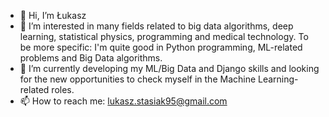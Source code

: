 - 👋 Hi, I’m Łukasz
- 👀 I’m interested in many fields related to big data algorithms, deep learning, statistical physics, programming and medical technology. To be more specific: I'm quite good in Python programming, ML-related problems and Big Data algorithms.
- 🌱 I’m currently developing my ML/Big Data and Django skills and looking for the new opportunities to check myself in the Machine Learning-related roles. 
- 📫 How to reach me: lukasz.stasiak95@gmail.com

<!---
lstasiak/lstasiak is a ✨ special ✨ repository because its `README.md` (this file) appears on your GitHub profile.
You can click the Preview link to take a look at your changes.
--->
